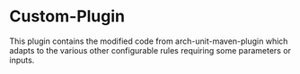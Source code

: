 # Custom-Plugin
This plugin contains the modified code from arch-unit-maven-plugin which adapts to the various other configurable rules requiring some parameters or inputs.


